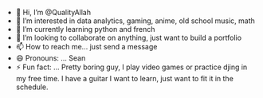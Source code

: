 - 👋 Hi, I’m @QualityAllah
- 👀 I’m interested in data analytics, gaming, anime, old school music, math
- 🌱 I’m currently learning python and french
- 💞️ I’m looking to collaborate on anything, just want to build a portfolio
- 📫 How to reach me... just send a message
- 😄 Pronouns: ... Sean
- ⚡ Fun fact: ... Pretty boring guy, I play video games or practice djing in my free time.  I have a guitar I want to learn, just want to fit it in the schedule. 

<!---
QualityAllah/QualityAllah is a ✨ special ✨ repository because its `README.md` (this file) appears on your GitHub profile.
You can click the Preview link to take a look at your changes.
--->
